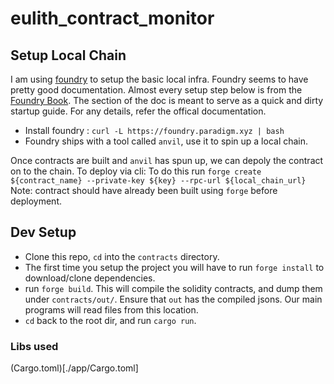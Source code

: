 # eulith_contract_monitor

## Setup Local Chain
I am using [foundry](https://github.com/foundry-rs/foundry) to setup the basic local infra. Foundry seems to have pretty good documentation. Almost every setup step below is from the [Foundry Book](https://book.getfoundry.sh/). The section of the doc is meant to serve as a quick and dirty startup guide. For any details, refer the offical documentation.

- Install foundry : `curl -L https://foundry.paradigm.xyz | bash`
- Foundry ships with a tool called `anvil`,  use it to spin up a local chain.

Once contracts are built and `anvil` has spun up, we can depoly the contract on to the chain. 
To deploy via cli: To do this run `forge create ${contract_name} --private-key ${key} --rpc-url ${local_chain_url}`
Note: contract should have already been built using `forge` before deployment.


## Dev Setup
- Clone this repo, `cd` into the `contracts` directory.
- The first time you setup the project you will have to run `forge install` to download/clone dependencies.
- run `forge build`. This will compile the solidity contracts, and dump them under `contracts/out/`. Ensure that `out` has the compiled jsons. Our main programs will read files from this location. 
- `cd` back to the root dir, and run `cargo run`.


### Libs used
(Cargo.toml)[./app/Cargo.toml]
